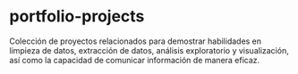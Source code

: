 # portfolio-projects
Colección de proyectos relacionados para demostrar habilidades en limpieza de datos, extracción de datos, análisis exploratorio y visualización, así como la capacidad de comunicar información de manera eficaz.
